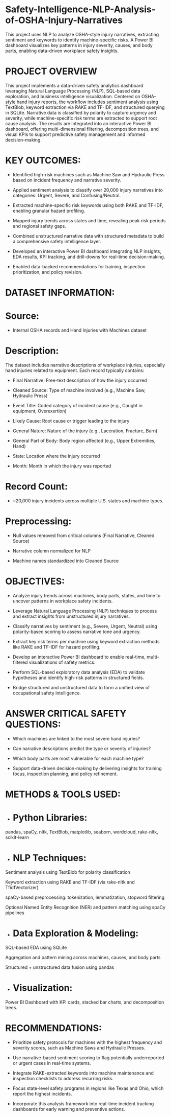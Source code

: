 # Safety-Intelligence-NLP-Analysis-of-OSHA-Injury-Narratives
This project uses NLP to analyze OSHA-style injury narratives, extracting sentiment and keywords to identify machine-specific risks. A Power BI dashboard visualizes key patterns in injury severity, causes, and body parts, enabling data-driven workplace safety insights.


# PROJECT OVERVIEW

This project implements a data-driven safety analytics dashboard leveraging Natural Language Processing (NLP), SQL-based data exploration, and business intelligence visualization. Centered on OSHA-style hand injury reports, the workflow includes sentiment analysis using TextBlob, keyword extraction via RAKE and TF-IDF, and structured querying in SQLite. Narrative data is classified by polarity to capture urgency and severity, while machine-specific risk terms are extracted to support root cause analysis. The results are integrated into an interactive Power BI dashboard, offering multi-dimensional filtering, decomposition trees, and visual KPIs to support predictive safety management and informed decision-making.

# KEY OUTCOMES:

- Identified high-risk machines such as Machine Saw and Hydraulic Press based on incident frequency and narrative severity.

- Applied sentiment analysis to classify over 20,000 injury narratives into categories: Urgent, Severe, and Confusing/Neutral.

- Extracted machine-specific risk keywords using both RAKE and TF-IDF, enabling granular hazard profiling.

- Mapped injury trends across states and time, revealing peak risk periods and regional safety gaps.

- Combined unstructured narrative data with structured metadata to build a comprehensive safety intelligence layer.

- Developed an interactive Power BI dashboard integrating NLP insights, EDA results, KPI tracking, and drill-downs for real-time decision-making.

- Enabled data-backed recommendations for training, inspection prioritization, and policy revision.


# DATASET INFORMATION:

# Source:
- Internal OSHA records and Hand Injuries with Machines dataset

# Description:
  The dataset includes narrative descriptions of workplace injuries, especially hand injuries related to equipment. Each record typically contains:
  
- Final Narrative: Free-text description of how the injury occurred

- Cleaned Source: Type of machine involved (e.g., Machine Saw, Hydraulic Press)

- Event Title: Coded category of incident cause (e.g., Caught in equipment, Overexertion)

- Likely Cause: Root cause or trigger leading to the injury

- General Nature: Nature of the injury (e.g., Laceration, Fracture, Burn)

- General Part of Body: Body region affected (e.g., Upper Extremities, Hand)

- State: Location where the injury occurred

- Month: Month in which the injury was reported

# Record Count:
- ~20,000 injury incidents across multiple U.S. states and machine types.

# Preprocessing:

- Null values removed from critical columns (Final Narrative, Cleaned Source)

- Narrative column normalized for NLP

- Machine names standardized into Cleaned Source


# OBJECTIVES:

- Analyze injury trends across machines, body parts, states, and time to uncover patterns in workplace safety incidents.

- Leverage Natural Language Processing (NLP) techniques to process and extract insights from unstructured injury narratives.

- Classify narratives by sentiment (e.g., Severe, Urgent, Neutral) using polarity-based scoring to assess narrative tone and urgency.

- Extract key risk terms per machine using keyword extraction methods like RAKE and TF-IDF for hazard profiling.

- Develop an interactive Power BI dashboard to enable real-time, multi-filtered visualizations of safety metrics.

- Perform SQL-based exploratory data analysis (EDA) to validate hypotheses and identify high-risk patterns in structured fields.

- Bridge structured and unstructured data to form a unified view of occupational safety intelligence.

# ANSWER CRITICAL SAFETY QUESTIONS:
- Which machines are linked to the most severe hand injuries?

- Can narrative descriptions predict the type or severity of injuries?

- Which body parts are most vulnerable for each machine type?

- Support data-driven decision-making by delivering insights for training focus, inspection planning, and policy refinement.


# METHODS & TOOLS USED:

- # Python Libraries:
pandas, spaCy, nltk, TextBlob, matplotlib, seaborn, wordcloud, rake-nltk, scikit-learn

- # NLP Techniques:

Sentiment analysis using TextBlob for polarity classification

Keyword extraction using RAKE and TF-IDF (via rake-nltk and TfidfVectorizer)

spaCy-based preprocessing: tokenization, lemmatization, stopword filtering

Optional Named Entity Recognition (NER) and pattern matching using spaCy pipelines

- # Data Exploration & Modeling:

SQL-based EDA using SQLite

Aggregation and pattern mining across machines, causes, and body parts

Structured + unstructured data fusion using pandas

- # Visualization:

Power BI Dashboard with KPI cards, stacked bar charts, and decomposition trees. 



# RECOMMENDATIONS:

- Prioritize safety protocols for machines with the highest frequency and severity scores, such as Machine Saws and Hydraulic Presses.

- Use narrative-based sentiment scoring to flag potentially underreported or urgent cases in real-time systems.

- Integrate RAKE-extracted keywords into machine maintenance and inspection checklists to address recurring risks.

- Focus state-level safety programs in regions like Texas and Ohio, which report the highest incidents.

- Incorporate this analysis framework into real-time incident tracking dashboards for early warning and preventive actions.
